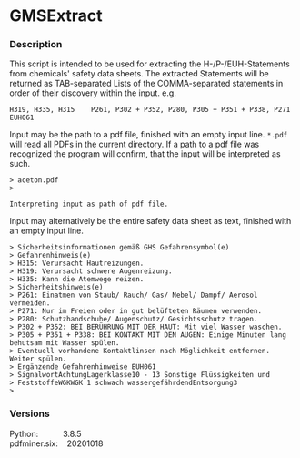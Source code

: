 # GMSExtract

### Description
This script is intended to be used for extracting the H-/P-/EUH-Statements
from chemicals' safety data sheets. The extracted Statements will be returned
as TAB-separated Lists of the COMMA-separated statements in order of their discovery
within the input. e.g.
```
H319, H335, H315	P261, P302 + P352, P280, P305 + P351 + P338, P271	EUH061
```

Input may be the path to a pdf file, finished with an empty input line. `*.pdf` will read all PDFs in the current directory.
If a path to a pdf file was recognized the program will confirm, that the input will be interpreted as such.
```
> aceton.pdf
>

Interpreting input as path of pdf file.
```

Input may alternatively be the entire safety data sheet as text, finished with an empty input line.
```
> Sicherheitsinformationen gemäß GHS Gefahrensymbol(e)
> Gefahrenhinweis(e)
> H315: Verursacht Hautreizungen.
> H319: Verursacht schwere Augenreizung.
> H335: Kann die Atemwege reizen.
> Sicherheitshinweis(e)
> P261: Einatmen von Staub/ Rauch/ Gas/ Nebel/ Dampf/ Aerosol vermeiden.
> P271: Nur im Freien oder in gut belüfteten Räumen verwenden.
> P280: Schutzhandschuhe/ Augenschutz/ Gesichtsschutz tragen.
> P302 + P352: BEI BERÜHRUNG MIT DER HAUT: Mit viel Wasser waschen.
> P305 + P351 + P338: BEI KONTAKT MIT DEN AUGEN: Einige Minuten lang behutsam mit Wasser spülen.
> Eventuell vorhandene Kontaktlinsen nach Möglichkeit entfernen. Weiter spülen.
> Ergänzende Gefahrenhinweise EUH061
> SignalwortAchtungLagerklasse10 - 13 Sonstige Flüssigkeiten und
> FeststoffeWGKWGK 1 schwach wassergefährdendEntsorgung3
>
```

### Versions

Python: &nbsp;&nbsp;&nbsp;&nbsp;&nbsp;&nbsp;&nbsp;&nbsp;&nbsp; 3.8.5 <br>
pdfminer.six: &nbsp;&nbsp; 20201018
